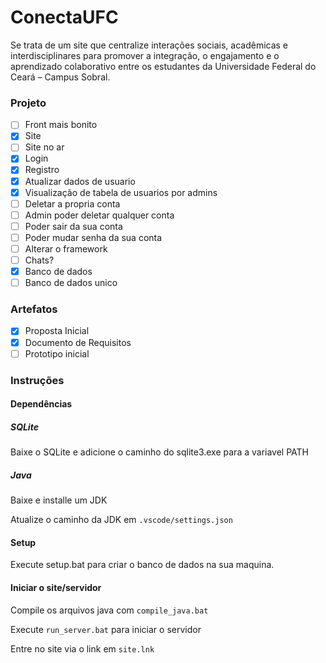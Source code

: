 # ConectaUFC

Se trata de um site que centralize interações sociais, acadêmicas e interdisciplinares para promover a integração, o engajamento e o aprendizado colaborativo entre os estudantes da Universidade Federal do Ceará – Campus Sobral.

### Projeto
- [ ] Front mais bonito
- [x] Site
- [ ] Site no ar
- [x] Login
- [x] Registro
- [x] Atualizar dados de usuario
- [x] Visualização de tabela de usuarios por admins
- [ ] Deletar a propria conta
- [ ] Admin poder deletar qualquer conta
- [ ] Poder sair da sua conta
- [ ] Poder mudar senha da sua conta
- [ ] Alterar o framework
- [ ] Chats?
- [x] Banco de dados
- [ ] Banco de dados unico 

### Artefatos
- [x] Proposta Inicial
- [x] Documento de Requisitos
- [ ] Prototipo inicial

### Instruções

#### Dependências

##### SQLite
Baixe o SQLite e adicione o caminho do sqlite3.exe para a variavel PATH

##### Java
Baixe e installe um JDK

Atualize o caminho da JDK em `.vscode/settings.json`

#### Setup
Execute setup.bat para criar o banco de dados na sua maquina.

#### Iniciar o site/servidor
Compile os arquivos java com `compile_java.bat`

Execute `run_server.bat` para iniciar o servidor

Entre no site via o link em `site.lnk`
